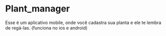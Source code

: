 # Plant_manager
Esse é um aplicativo mobile, onde você cadastra sua planta e ele te lembra de regá-las. (funciona no ios e android)
